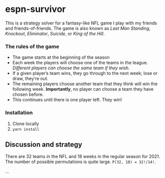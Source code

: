 # espn-survivor

This is a strategy solver for a fantasy-like NFL game I play with my friends and friends-of-friends. The game is also known as _Last Man Standing_, _Knockout_, _Eliminator_, _Suicide_, or _King of the Hill_.

### The rules of the game
- The game starts at the beginning of the season
- Each week the players will choose one of the teams in the league. _Different players can choose the same team if they wish_.
- If a given player’s team wins, they go through to the next week; lose or draw, they’re out.
- The remaining players choose another team that they think will win the following week. **Importantly**, no player can choose a team they have chosen before.
- This continues until there is one player left. They win!

### Installation
1. Clone locally
2. `yarn install`

## Discussion and strategy
There are 32 teams in the NFL and 18 weeks in the regular season for 2021. The number of possible permutations is quite large. `P(32, 18) = 32!/14!`.

...

